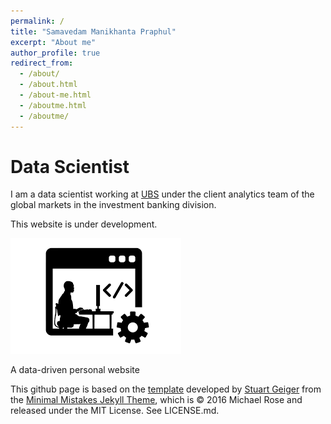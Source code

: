 ```yaml
---
permalink: /
title: "Samavedam Manikhanta Praphul"
excerpt: "About me"
author_profile: true
redirect_from: 
  - /about/
  - /about.html
  - /about-me.html
  - /aboutme.html
  - /aboutme/
---
```

Data Scientist
======
I am a data scientist working at [UBS](https://www.ubs.com/) under the client analytics team of the global markets in
 the investment banking division. 

This website is under development.   

![Site under development](../images/under_development.png)

























A data-driven personal website

This github page is based on the [template](https://academicpages.github.io/) developed by [Stuart Geiger](https://github.com/staeiou) from the [Minimal
 Mistakes Jekyll Theme](https://mmistakes.github.io/minimal-mistakes/), which is © 2016 Michael Rose and released under the MIT License. See LICENSE.md.